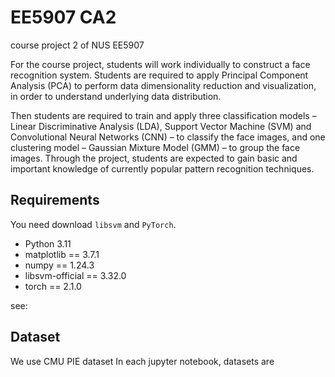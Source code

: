 # EE5907 CA2

course project 2 of NUS EE5907

For the course project, students will work individually to construct a face recognition system. Students are required to apply Principal Component Analysis (PCA) to perform data dimensionality reduction and visualization, in order to understand underlying data distribution.

Then students are required to train and apply three classification models – Linear Discriminative Analysis (LDA), Support Vector Machine (SVM) and Convolutional Neural Networks (CNN) – to classify the face images, and one clustering model – Gaussian Mixture Model (GMM) – to group the face images. Through the project, students are expected to gain basic and important knowledge of currently popular pattern recognition techniques.

## Requirements

You need download `libsvm` and `PyTorch`.

- Python 3.11
- matplotlib == 3.7.1
- numpy == 1.24.3
- libsvm-official == 3.32.0
- torch == 2.1.0

see:

## Dataset

We use CMU PIE dataset
In each jupyter notebook, datasets are

